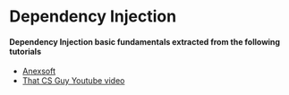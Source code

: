 # Dependency Injection
#### Dependency Injection basic fundamentals extracted from the following tutorials
- [Anexsoft](http://anexsoft.com/p/97/ejemplo-de-inyeccion-de-dependencias-con-c)
- [That CS Guy Youtube video](https://www.youtube.com/watch?v=lzfPJdurQIc)
